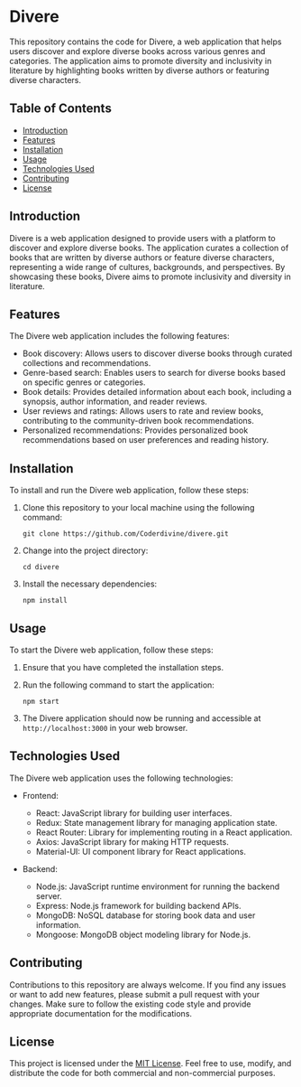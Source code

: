 # Divere

This repository contains the code for Divere, a web application that helps users discover and explore diverse books across various genres and categories. The application aims to promote diversity and inclusivity in literature by highlighting books written by diverse authors or featuring diverse characters.

## Table of Contents

- [Introduction](#introduction)
- [Features](#features)
- [Installation](#installation)
- [Usage](#usage)
- [Technologies Used](#technologies-used)
- [Contributing](#contributing)
- [License](#license)

## Introduction

Divere is a web application designed to provide users with a platform to discover and explore diverse books. The application curates a collection of books that are written by diverse authors or feature diverse characters, representing a wide range of cultures, backgrounds, and perspectives. By showcasing these books, Divere aims to promote inclusivity and diversity in literature.

## Features

The Divere web application includes the following features:

- Book discovery: Allows users to discover diverse books through curated collections and recommendations.
- Genre-based search: Enables users to search for diverse books based on specific genres or categories.
- Book details: Provides detailed information about each book, including a synopsis, author information, and reader reviews.
- User reviews and ratings: Allows users to rate and review books, contributing to the community-driven book recommendations.
- Personalized recommendations: Provides personalized book recommendations based on user preferences and reading history.

## Installation

To install and run the Divere web application, follow these steps:

1. Clone this repository to your local machine using the following command:
   ```
   git clone https://github.com/Coderdivine/divere.git
   ```

2. Change into the project directory:
   ```
   cd divere
   ```

3. Install the necessary dependencies:
   ```
   npm install
   ```

## Usage

To start the Divere web application, follow these steps:

1. Ensure that you have completed the installation steps.

2. Run the following command to start the application:
   ```
   npm start
   ```

3. The Divere application should now be running and accessible at `http://localhost:3000` in your web browser.

## Technologies Used

The Divere web application uses the following technologies:

- Frontend:
  - React: JavaScript library for building user interfaces.
  - Redux: State management library for managing application state.
  - React Router: Library for implementing routing in a React application.
  - Axios: JavaScript library for making HTTP requests.
  - Material-UI: UI component library for React applications.

- Backend:
  - Node.js: JavaScript runtime environment for running the backend server.
  - Express: Node.js framework for building backend APIs.
  - MongoDB: NoSQL database for storing book data and user information.
  - Mongoose: MongoDB object modeling library for Node.js.

## Contributing

Contributions to this repository are always welcome. If you find any issues or want to add new features, please submit a pull request with your changes. Make sure to follow the existing code style and provide appropriate documentation for the modifications.

## License

This project is licensed under the [MIT License](LICENSE). Feel free to use, modify, and distribute the code for both commercial and non-commercial purposes.

